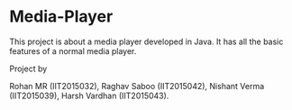 # Media-Player
This project is about a media player developed in Java. It has all the basic features of a normal media player.

Project by

Rohan MR (IIT2015032), Raghav Saboo (IIT2015042), Nishant Verma (IIT2015039), Harsh Vardhan (IIT2015043).
